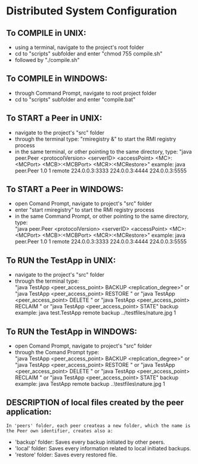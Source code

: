 # Distributed System Configuration #

## To COMPILE in UNIX: ##

 * using a terminal, navigate to the project's root folder
 * cd to "scripts" subfolder and enter "chmod 755 compile.sh"	
 * followed by "./compile.sh"

## To COMPILE in WINDOWS: ##

 * through Command Prompt, navigate to root project folder
 * cd to "scripts" subfolder and enter "compile.bat"	

## To START a Peer in UNIX: ##

 * navigate to the project's "src" folder
 * through the terminal type: "rmiregistry &" to start the RMI registry process
 * in the same terminal, or other pointing to the same directory, type:	
		"java peer.Peer \<protocolVersion> \<serverID> \<accessPoint> \<MC>:\<MCPort> \<MCB>:\<MCBPort> \<MCR>:\<MCRestore>"
	example: java peer.Peer 1.0 1 remote 224.0.0.3:3333 224.0.0.3:4444 224.0.0.3:5555

## To START a Peer in WINDOWS: ##

 * open Comand Prompt, navigate to project's "src" folder
 * enter "start rmiregistry" to start the RMI registry process
 * in the same Command Prompt, or other pointing to the same directory, type:	
		"java peer.Peer \<protocolVersion> \<serverID> \<accessPoint> \<MC>:\<MCPort> \<MCB>:\<MCBPort> \<MCR>:\<MCRestore>"
	example: java peer.Peer 1.0 1 remote 224.0.0.3:3333 224.0.0.3:4444 224.0.0.3:5555

## To RUN the TestApp in UNIX: ##

 * navigate to the project's "src" folder
 * through the terminal type:<br/>
		"java TestApp <peer_access_point> BACKUP <filepath> <replication_degree>" or
		"java TestApp <peer_access_point> RESTORE <filepath>" or
		"java TestApp <peer_access_point> DELETE <filepath>" or
		"java TestApp <peer_access_point> RECLAIM <space>" or
		"java TestApp <peer_access_point> STATE" 
	backup example: java test.TestApp remote backup ../testfiles/nature.jpg 1
    
## To RUN the TestApp in WINDOWS: ##

 * open Comand Prompt, navigate to project's "src" folder
 * through the Comand Prompt type:<br/>
		"java TestApp <peer_access_point> BACKUP <filepath> <replication_degree>" or
		"java TestApp <peer_access_point> RESTORE <filepath>" or
		"java TestApp <peer_access_point> DELETE <filepath>" or
		"java TestApp <peer_access_point> RECLAIM <space>" or
		"java TestApp <peer_access_point> STATE" 
	backup example: java TestApp remote backup ..\testfiles\nature.jpg 1

## DESCRIPTION of local files created by the peer application: ##

	In 'peers' folder, each peer createas a new folder, which the name is the Peer own identifier, creates also a:

 * 'backup' folder: Saves every backup initiated by other peers.
 * 'local' folder: Saves every information related to local initiated backups.
 * 'restore' folder: Saves every restored file.
